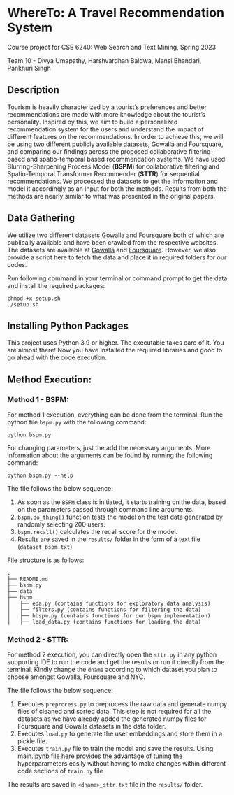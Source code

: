 # WhereTo: A Travel Recommendation System
Course project for CSE 6240: Web Search and Text Mining, Spring 2023

Team 10 - Divya Umapathy, Harshvardhan Baldwa, Mansi Bhandari, Pankhuri Singh

## Description

Tourism is heavily characterized by a tourist’s preferences and better recommendations are made with more knowledge about the tourist’s personality. Inspired by this, we aim to build a personalized recommendation system for the users and understand the impact of different features on the recommendations. In order to achieve this, we will be using two different publicly available datasets, Gowalla and Foursquare, and comparing our findings across the proposed collaborative filtering-based and spatio-temporal based recommendation systems. We have used Blurring-Sharpening Process Model (**BSPM**) for collaborative filtering and Spatio-Temporal Transformer Recommender (**STTR**) for sequential recommendations. We processed the datasets to get the information and model it accordingly as an input for both the methods. Results from both the methods are nearly similar to what was presented in the original papers.

## Data Gathering
We utilize two different datasets Gowalla and Foursquare both of which are publically available and have been crawled from the respective websites. The datasets are available at [Gowalla](http://snap.stanford.edu/data/loc-gowalla.html) and [Foursquare](https://sites.google.com/site/yangdingqi/home/foursquare-dataset#h.p_7rmPjnwFGIx9). However, we also provide a script here to fetch the data and place it in required folders for our codes.

Run following command in your terminal or command prompt to get the data and install the required packages:

```
chmod +x setup.sh
./setup.sh
```

## Installing Python Packages
This project uses Python 3.9 or higher. The executable takes care of it. You are almost there! Now you have installed the required libraries and good to go ahead with the code execution.

## Method Execution:

### Method 1 - BSPM:

For method 1 execution, everything can be done from the terminal. Run the python file `bspm.py` with the following command:

```
python bspm.py
```

For changing parameters, just the add the necessary arguments. More information about the arguments can be found by running the following command:

```
python bspm.py --help
```

The file follows the below sequence:
1. As soon as the `BSPM` class is initiated, it starts training on the data, based on the parameters passed through command line arguments.
2. `bspm.do_thing()` function tests the model on the test data generated by randomly selecting 200 users.
3. `bspm.recall()` calculates the recall score for the model.
4. Results are saved in the `results/` folder in the form of a text file (`dataset_bspm.txt`)

File structure is as follows:
```
.
├── README.md
├── bspm.py
├── data
├── bspm
│   ├── eda.py (contains functions for exploratory data analysis)
│   ├── filters.py (contains functions for filtering the data)
│   ├── hbspm.py (contains functions for our bspm implementation)
│   ├── load_data.py (contains functions for loading the data)
```

### Method 2 - STTR:

For method 2 execution, you can directly open the `sttr.py` in any python supporting IDE to run the code and get the results or run it directly from the terminal. Kindly change the `dname` according to which dataset you plan to choose amongst Gowalla, Foursquare and NYC.

The file follows the below sequence:

1. Executes `preprocess.py` to preprocess the raw data and generate numpy files of cleaned and sorted data. This step is not required for all the datasets as we have already added the generated numpy files for Foursquare and Gowalla datasets in the data folder.
2. Executes `load.py` to generate the user embeddings and store them in a pickle file. 
3. Executes `train.py` file to train the model and save the results. Using main.ipynb file here provides the advantage of tuning the hyperparameters easily without having to make changes within different code sections of `train.py` file

The results are saved in `<dname>_sttr.txt` file in the `results/` folder.

